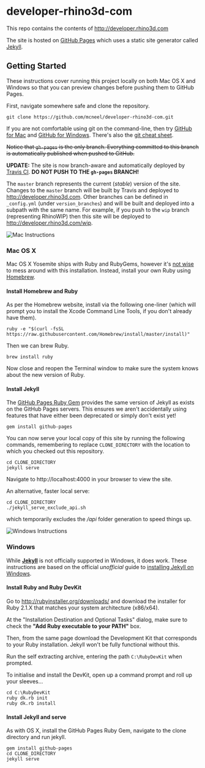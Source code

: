 # developer-rhino3d-com

This repo contains the contents of http://developer.rhino3d.com

The site is hosted on [GitHub Pages](https://pages.github.com/) which uses a static site generator called [Jekyll](http://jekyllrb.com/).


## Getting Started

These instructions cover running this project locally on both Mac OS X and Windows so that you can preview changes before pushing them to GitHub Pages.

First, navigate somewhere safe and clone the repository.

```
git clone https://github.com/mcneel/developer-rhino3d-com.git
```

If you are not comfortable using git on the command-line, then try [GitHub for Mac](https://mac.github.com/) and [GitHub for Windows](https://windows.github.com/). There's also the [git cheat sheet](https://training.github.com/kit/downloads/github-git-cheat-sheet.pdf).

~~Notice that `gh-pages` is the only branch. Everything committed to this branch is automatically published when pushed to GitHub.~~

**UPDATE:** The site is now branch-aware and automatically deployed by [Travis CI](https://travis-ci.org/mcneel/developer-rhino3d-com). **DO NOT PUSH TO THE `gh-pages` BRANCH!**

The `master` branch represents the current (_stable_) version of the site. Changes to the `master` branch will be built by Travis and deployed to http://developer.rhino3d.com. Other branches can be defined in `_config.yml` (under `version_branches`) and will be built and deployed into a subpath with the same name. For example, if you push to the `wip` branch (representing RhinoWIP) then this site will be deployed to http://developer.rhino3d.com/wip.


![Mac Instructions](https://github.com/mcneel/developer-rhino3d-com/blob/gh-pages/images/mac_logo_small.png)
### Mac OS X

Mac OS X Yosemite ships with Ruby and RubyGems, however it's [not wise](https://github.com/mcneel/developer-rhino3d-com/pull/2#issuecomment-112601698) to mess around with this installation. Instead, install your own Ruby using [Homebrew](http://brew.sh).

#### Install Homebrew and Ruby

As per the Homebrew website, install via the following one-liner (which will prompt you to install the Xcode Command Line Tools, if you don't already have them).

```
ruby -e "$(curl -fsSL https://raw.githubusercontent.com/Homebrew/install/master/install)"
```

Then we can brew Ruby.

```
brew install ruby
```

Now close and reopen the Terminal window to make sure the system knows about the new version of Ruby.

#### Install Jekyll

The [GitHub Pages Ruby Gem](https://github.com/github/pages-gem) provides the same version of Jekyll as exists on the GitHub Pages servers. This ensures we aren't accidentally using features that have either been deprecated or simply don't exist yet!

```
gem install github-pages
```

You can now serve your local copy of this site by running the following commands, remembering to replace `CLONE_DIRECTORY` with the location to which you checked out this repository.

```
cd CLONE_DIRECTORY
jekyll serve
```

Navigate to http://localhost:4000 in your browser to view the site.

An alternative, faster local serve:

```
cd CLONE_DIRECTORY
./jekyll_serve_exclude_api.sh
```

which temporarily excludes the */api* folder generation to speed things up.

![Windows Instructions](https://github.com/mcneel/developer-rhino3d-com/blob/gh-pages/images/win_logo_small.png)
### Windows

While **[Jekyll](http://jekyllrb.com/docs/windows/)** is not officially supported in Windows, it does work.  These instructions are based on the official _unofficial_ guide to [installing Jekyll on Windows](http://jekyll-windows.juthilo.com/).

#### Install Ruby and Ruby DevKit

Go to http://rubyinstaller.org/downloads/ and download the installer for Ruby 2.1.X that matches your system architecture (x86/x64).

At the "Installation Destination and Optional Tasks" dialog, make sure to check the **"Add Ruby executable to your PATH"** box.

Then, from the same page download the Development Kit that corresponds to your Ruby installation. Jekyll won't be fully functional without this.

Run the self extracting archive, entering the path `C:\RubyDevKit` when prompted.

To initialise and install the DevKit, open up a command prompt and roll up your sleeves...

```
cd C:\RubyDevKit
ruby dk.rb init
ruby dk.rb install
```

#### Install Jekyll and serve

As with OS X, install the GitHub Pages Ruby Gem, navigate to the clone directory and run jekyll.

```
gem install github-pages
cd CLONE_DIRECTORY
jekyll serve
```
